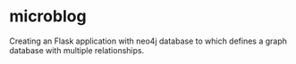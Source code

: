 # microblog
Creating an Flask application with neo4j database to which defines a graph database with multiple relationships.
